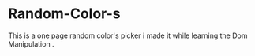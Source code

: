 # Random-Color-s
This is a one page random color's picker i made it while learning the Dom Manipulation .
